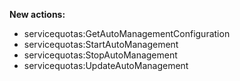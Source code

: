 **New actions:**

- servicequotas:GetAutoManagementConfiguration
- servicequotas:StartAutoManagement
- servicequotas:StopAutoManagement
- servicequotas:UpdateAutoManagement
